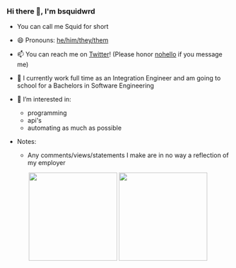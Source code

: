 ### Hi there 👋, I'm bsquidwrd
- You can call me Squid for short
- 😄 Pronouns: [he/him/they/them](https://en.pronouns.page/@bsquidwrd)
- 📫 You can reach me on [Twitter](https://twitter.com/bsquidwrd)! (Please honor [nohello](https://nohello.net/) if you message me)
- 📖 I currently work full time as an Integration Engineer and am going to school for a Bachelors in Software Engineering
- 👀 I’m interested in:
  - programming
  - api's
  - automating as much as possible

- Notes:
  - Any comments/views/statements I make are in no way a reflection of my employer

<div align="center" style="display: inline_block">
  <img height="200em" src="https://github-readme-stats.vercel.app/api?username=bsquidwrd&show_icons=true&theme=nightowl">
  <img height="200em" src="https://github-readme-stats.vercel.app/api/top-langs/?username=bsquidwrd&layout=donut&theme=nightowl&hide=css,html,applescript">
</div>
